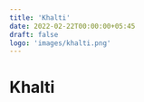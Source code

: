 ```yaml
---
title: 'Khalti'
date: 2022-02-22T00:00:00+05:45
draft: false
logo: 'images/khalti.png'
---
```


# Khalti 
